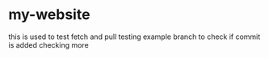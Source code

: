 # my-website

this is used to test fetch and pull
testing example branch
to check if commit is added
checking more
